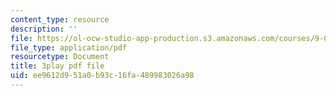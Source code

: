 ```yaml
---
content_type: resource
description: ''
file: https://ol-ocw-studio-app-production.s3.amazonaws.com/courses/9-00-introduction-to-psychology-fall-2004/ee9612d951a0b93c16fa489983026a98_10505.pdf
file_type: application/pdf
resourcetype: Document
title: 3play pdf file
uid: ee9612d9-51a0-b93c-16fa-489983026a98
---
```

